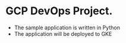    # GCP DevOps Project.

   - The sample application is written in Python
   - The application will be deployed to GKE

